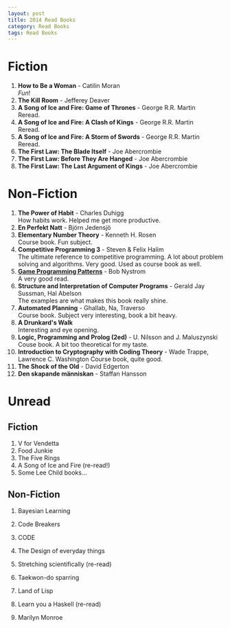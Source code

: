 ```yaml
---
layout: post
title: 2014 Read Books
category: Read Books
tags: Read Books
---
```


Fiction
=======

1. **How to Be a Woman** - Catilin Moran  
    *Fun*!
1. **The Kill Room** - Jefferey Deaver
1. **A Song of Ice and Fire: Game of Thrones** - George R.R. Martin  
    Reread.
1. **A Song of Ice and Fire: A Clash of Kings** - George R.R. Martin  
    Reread.
1. **A Song of Ice and Fire: A Storm of Swords** - George R.R. Martin  
    Reread.
1. **The First Law: The Blade Itself** - Joe Abercrombie  
1. **The First Law: Before They Are Hanged** - Joe Abercrombie  
1. **The First Law: The Last Argument of Kings** - Joe Abercrombie  

Non-Fiction
===========

1. **The Power of Habit** - Charles Duhigg  
    How habits work. Helped me get more productive.
1. **En Perfekt Natt** - Björn Jedensjö
1. **Elementary Number Theory** - Kenneth H. Rosen  
    Course book. Fun subject.
1. **Competitive Programming 3** - Steven & Felix Halim  
    The ultimate reference to competitive programming. A lot about problem solving and algorithms. Very good. Used as course book as well.
1. **[Game Programming Patterns][]** - Bob Nystrom  
    A very good read.
1. **Structure and Interpretation of Computer Programs** - Gerald Jay Sussman, Hal Abelson  
    The examples are what makes this book really shine.
1. **Automated Planning** - Ghallab, Na, Traverso  
    Course book. Subject very interesting, book a bit heavy.
1. **A Drunkard's Walk**  
    Interesting and eye opening.
1. **Logic, Programming and Prolog (2ed)** - U. Nilsson and J. Maluszynski  
    Couse book. A bit too theoretical for my taste.
1. **Introduction to Cryptography with Coding Theory** - Wade Trappe, Lawrence C. Washington
    Course book, quite good.
1. **The Shock of the Old** - David Edgerton
1. **Den skapande människan** - Staffan Hansson

[Game Programming Patterns]: http://gameprogrammingpatterns.com/ "Game Programming Patterns"

Unread
======

Fiction
-------

1. V for Vendetta
1. Food Junkie
1. The Five Rings
1. A Song of Ice and Fire (re-read!)
1. Some Lee Child books...


Non-Fiction
--------

1. Bayesian Learning
1. Code Breakers
1. CODE
1. The Design of everyday things

1. Stretching scientifically (re-read)
1. Taekwon-do sparring
1. Land of Lisp
1. Learn you a Haskell (re-read)
1. Marilyn Monroe

